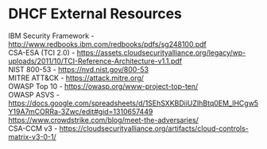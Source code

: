 # DHCF External Resources
IBM Security Framework - http://www.redbooks.ibm.com/redbooks/pdfs/sg248100.pdf <br/>
CSA-ESA (TCI 2.0) - https://assets.cloudsecurityalliance.org/legacy/wp-uploads/2011/10/TCI-Reference-Architecture-v1.1.pdf <br/>
NIST 800-53 - https://nvd.nist.gov/800-53 <br/>
MITRE ATT&CK - https://attack.mitre.org/ <br/>
OWASP Top 10 - https://owasp.org/www-project-top-ten/ <br/>
OWASP ASVS - https://docs.google.com/spreadsheets/d/1SEhSXKBDiiUZIhBtq0EM_lHCgw5Y19A7mCORRa-3Zwc/edit#gid=1310657449 <br/>
https://www.crowdstrike.com/blog/meet-the-adversaries/ <br/>
CSA-CCM v3 - https://cloudsecurityalliance.org/artifacts/cloud-controls-matrix-v3-0-1/ <br/>
